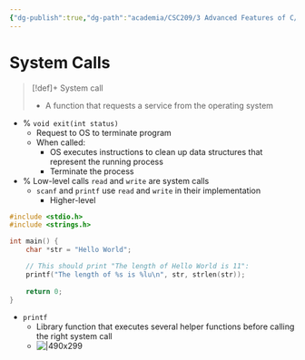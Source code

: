 ```yaml
---
{"dg-publish":true,"dg-path":"academia/CSC209/3 Advanced Features of C/System Calls.md","permalink":"/academia/csc-209/3-advanced-features-of-c/system-calls/","tags":["cs","lecture","note","university"],"created":"2025-02-11T03:41:37.363-05:00","updated":"2025-02-11T03:48:02.757-05:00"}
---
```



# System Calls

> [!def]+ System call
> - A function that requests a service from the operating system

- % `void exit(int status)`
    - Request to OS to terminate program
    - When called:
        - OS executes instructions to clean up data structures that represent the running process
        - Terminate the process
- % Low-level calls `read` and `write` are system calls
    - `scanf` and `printf` use `read` and `write` in their implementation
        - Higher-level

```c
#include <stdio.h>
#include <strings.h>

int main() {
    char *str = "Hello World";

    // This should print "The length of Hello World is 11":
    printf("The length of %s is %lu\n", str, strlen(str));
    
    return 0;
}
```

- `printf`
    - Library function that executes several helper functions before calling the right system call
    - ![|490x299](https://i.imgur.com/RIBnM1o.png)
